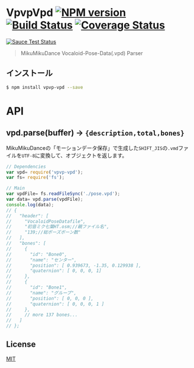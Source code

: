 # VpvpVpd [![NPM version][npm-image]][npm] [![Build Status][travis-image]][travis] [![Coverage Status][coveralls-image]][coveralls]

[![Sauce Test Status][sauce-image]][sauce]

> MikuMikuDance Vocaloid-Pose-Data(.vpd) Parser

## インストール

```bash
$ npm install vpvp-vpd --save
```

# API

## vpd.parse(buffer) -> `{description,total,bones}`

MikuMikuDanceの「モーションデータ保存」で生成した`SHIFT_JIS`の`.vmd`ファイルを`UTF-8`に変換して、オブジェクトを返します。

```js
// Dependencies
var vpd= require('vpvp-vpd');
var fs= require('fs');

// Main
var vpdFile= fs.readFileSync('./pose.vpd');
var data= vpd.parse(vpdFile);
console.log(data);
// {
//   "header": [
//     "VocaloidPoseDatafile",
//     "初音ミク七葉HT.osm;//親ファイル名",
//     "139;//総ポーズボーン数"
//   ],
//   "bones": [
//     {
//       "id": "Bone0",
//       "name": "センター",
//       "position": [ 0.939673, -1.35, 0.129938 ],
//       "quaternion": [ 0, 0, 0, 1]
//     },
//     {
//       "id": "Bone1",
//       "name": "グルーブ",
//       "position": [ 0, 0, 0 ],
//       "quaternion": [ 0, 0, 0, 1 ]
//     },
//     // more 137 bones...
//   ]
// };
```

<!--
# Related projects
* (todo)vpvp-threejs
* (todo)vpvp
* (todo)vpvp-pmx
* (todo)vpvp-vmd
* __vpvp-vpd__
-->

License
---
[MIT][License]

[License]: http://59naga.mit-license.org/

[sauce-image]: http://soysauce.berabou.me/u/59798/vpvp-vpd.svg
[sauce]: https://saucelabs.com/u/59798
[npm-image]:https://img.shields.io/npm/v/vpvp-vpd.svg?style=flat-square
[npm]: https://npmjs.org/package/vpvp-vpd
[travis-image]: http://img.shields.io/travis/59naga/vpvp-vpd.svg?style=flat-square
[travis]: https://travis-ci.org/59naga/vpvp-vpd
[coveralls-image]: http://img.shields.io/coveralls/59naga/vpvp-vpd.svg?style=flat-square
[coveralls]: https://coveralls.io/r/59naga/vpvp-vpd?branch=master
